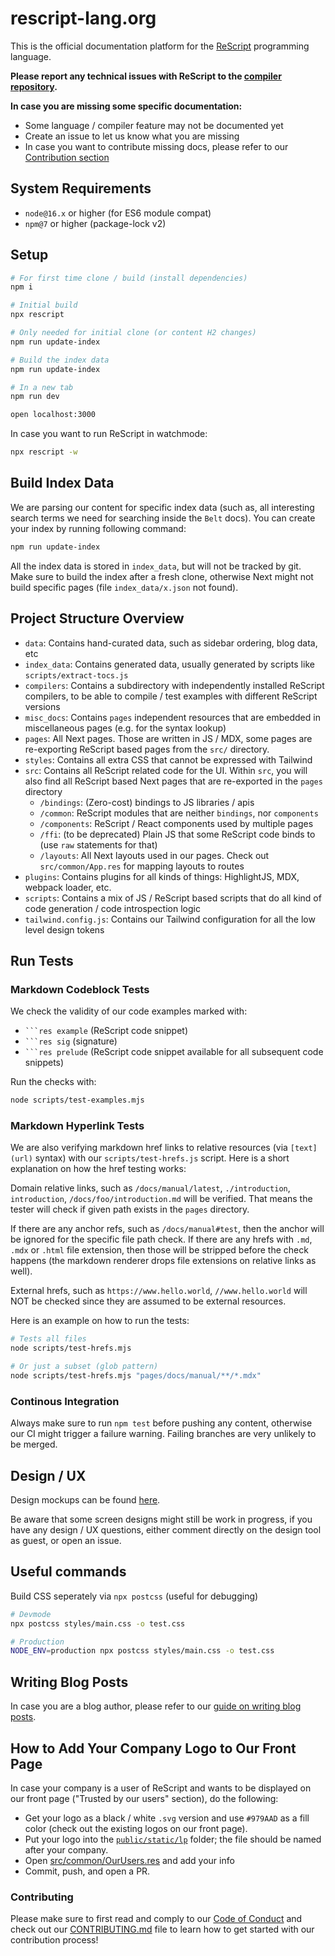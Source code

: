 # rescript-lang.org

This is the official documentation platform for the [ReScript](https://rescript-lang.org) programming language.

**Please report any technical issues with ReScript to the [compiler repository](https://github.com/rescript-lang/rescript-compiler).**

**In case you are missing some specific documentation:**

- Some language / compiler feature may not be documented yet
- Create an issue to let us know what you are missing
- In case you want to contribute missing docs, please refer to our [Contribution section](#contributing)

## System Requirements

- `node@16.x` or higher (for ES6 module compat)
- `npm@7` or higher (package-lock v2)

## Setup

```sh
# For first time clone / build (install dependencies)
npm i

# Initial build
npx rescript

# Only needed for initial clone (or content H2 changes)
npm run update-index

# Build the index data
npm run update-index

# In a new tab
npm run dev

open localhost:3000
```

In case you want to run ReScript in watchmode:

```sh
npx rescript -w
```

## Build Index Data

We are parsing our content for specific index data (such as, all interesting
search terms we need for searching inside the `Belt` docs). You can create your
index by running following command:

```sh
npm run update-index
```

All the index data is stored in `index_data`, but will not be tracked by git.
Make sure to build the index after a fresh clone, otherwise Next might not
build specific pages (file `index_data/x.json` not found).

## Project Structure Overview

- `data`: Contains hand-curated data, such as sidebar ordering, blog data, etc
- `index_data`: Contains generated data, usually generated by scripts like `scripts/extract-tocs.js`
- `compilers`: Contains a subdirectory with independently installed ReScript compilers, to be able to compile / test examples with different ReScript versions
- `misc_docs`: Contains `pages` independent resources that are embedded in miscellaneous pages (e.g. for the syntax lookup)
- `pages`: All Next pages. Those are written in JS / MDX, some pages are re-exporting ReScript based pages from the `src/` directory.
- `styles`: Contains all extra CSS that cannot be expressed with Tailwind
- `src`: Contains all ReScript related code for the UI. Within `src`, you will also find all ReScript based Next pages that are re-exported in the `pages` directory
  - `/bindings`: (Zero-cost) bindings to JS libraries / apis
  - `/common`: ReScript modules that are neither `bindings`, nor `components`
  - `/components`: ReScript / React components used by multiple pages
  - `/ffi`: (to be deprecated) Plain JS that some ReScript code binds to (use `raw` statements for that)
  - `/layouts`: All Next layouts used in our pages. Check out `src/common/App.res` for mapping layouts to routes
- `plugins`: Contains plugins for all kinds of things: HighlightJS, MDX, webpack loader, etc.
- `scripts`: Contains a mix of JS / ReScript based scripts that do all kind of code generation / code introspection logic
- `tailwind.config.js`: Contains our Tailwind configuration for all the low level design tokens

## Run Tests

### Markdown Codeblock Tests

We check the validity of our code examples marked with:

- ` ```res example ` (ReScript code snippet)
- ` ```res sig ` (signature)
- ` ```res prelude ` (ReScript code snippet available for all subsequent code snippets)

Run the checks with:

```sh
node scripts/test-examples.mjs
```

### Markdown Hyperlink Tests

We are also verifying markdown href links to relative resources (via
`[text](url)` syntax) with our `scripts/test-hrefs.js` script. Here is a short
explanation on how the href testing works:

Domain relative links, such as `/docs/manual/latest`, `./introduction`,
`introduction`, `/docs/foo/introduction.md` will be verified. That means the
tester will check if given path exists in the `pages` directory.

If there are any anchor refs, such as `/docs/manual#test`, then the anchor will
be ignored for the specific file path check. If there are any hrefs with `.md`,
`.mdx` or `.html` file extension, then those will be stripped before the check
happens (the markdown renderer drops file extensions on relative links as
well).

External hrefs, such as `https://www.hello.world`, `//www.hello.world` will NOT be
checked since they are assumed to be external resources.

Here is an example on how to run the tests:

```sh
# Tests all files
node scripts/test-hrefs.mjs

# Or just a subset (glob pattern)
node scripts/test-hrefs.mjs "pages/docs/manual/**/*.mdx"
```

### Continous Integration

Always make sure to run `npm test` before pushing any content, otherwise our CI
might trigger a failure warning. Failing branches are very unlikely to be merged.

## Design / UX

Design mockups can be found
[here](https://xd.adobe.com/spec/1cd19c3a-a0bb-4f93-4e11-725589888696-6ae0/grid/).

Be aware that some screen designs might still be work in progress, if you have
any design / UX questions, either comment directly on the design tool as guest,
or open an issue.

## Useful commands

Build CSS seperately via `npx postcss` (useful for debugging)

```sh
# Devmode
npx postcss styles/main.css -o test.css

# Production
NODE_ENV=production npx postcss styles/main.css -o test.css
```

## Writing Blog Posts

In case you are a blog author, please refer to our [guide on writing blog posts](https://rescript-lang.org/blogpost-guide).

## How to Add Your Company Logo to Our Front Page

In case your company is a user of ReScript and wants to be displayed on our front page ("Trusted by our users" section), do the following:

- Get your logo as a black / white `.svg` version and use `#979AAD` as a fill color (check out the existing logos on our front page).
- Put your logo into the [`public/static/lp`](./public/static/lp) folder; the file should be named after your company.
- Open [src/common/OurUsers.res](./src/common/OurUsers.res) and add your info
- Commit, push, and open a PR.

### Contributing

Please make sure to first read and comply to our [Code of Conduct](CODE_OF_CONDUCT.md) and check out our [CONTRIBUTING.md](CONTRIBUTING.md) file to learn how to get started with our contribution process!
